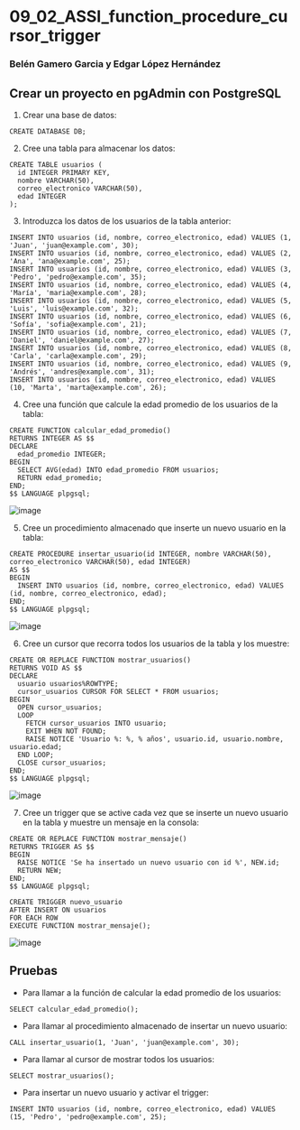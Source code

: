 # 09_02_ASSI_function_procedure_cursor_trigger
### Belén Gamero Garcia y Edgar López Hernández

## Crear un proyecto en pgAdmin con PostgreSQL

1. Crear una base de datos:

```
CREATE DATABASE DB;
```

2. Cree una tabla para almacenar los datos:

```
CREATE TABLE usuarios (
  id INTEGER PRIMARY KEY,
  nombre VARCHAR(50),
  correo_electronico VARCHAR(50),
  edad INTEGER
);
```

3. Introduzca los datos de los usuarios de la tabla anterior:

```
INSERT INTO usuarios (id, nombre, correo_electronico, edad) VALUES (1, 'Juan', 'juan@example.com', 30);
INSERT INTO usuarios (id, nombre, correo_electronico, edad) VALUES (2, 'Ana', 'ana@example.com', 25);
INSERT INTO usuarios (id, nombre, correo_electronico, edad) VALUES (3, 'Pedro', 'pedro@example.com', 35);
INSERT INTO usuarios (id, nombre, correo_electronico, edad) VALUES (4, 'María', 'maria@example.com', 28);
INSERT INTO usuarios (id, nombre, correo_electronico, edad) VALUES (5, 'Luis', 'luis@example.com', 32);
INSERT INTO usuarios (id, nombre, correo_electronico, edad) VALUES (6, 'Sofía', 'sofia@example.com', 21);
INSERT INTO usuarios (id, nombre, correo_electronico, edad) VALUES (7, 'Daniel', 'daniel@example.com', 27);
INSERT INTO usuarios (id, nombre, correo_electronico, edad) VALUES (8, 'Carla', 'carla@example.com', 29);
INSERT INTO usuarios (id, nombre, correo_electronico, edad) VALUES (9, 'Andrés', 'andres@example.com', 31);
INSERT INTO usuarios (id, nombre, correo_electronico, edad) VALUES (10, 'Marta', 'marta@example.com', 26);

```

4. Cree una función que calcule la edad promedio de los usuarios de la tabla:
```
CREATE FUNCTION calcular_edad_promedio()
RETURNS INTEGER AS $$
DECLARE
  edad_promedio INTEGER;
BEGIN
  SELECT AVG(edad) INTO edad_promedio FROM usuarios;
  RETURN edad_promedio;
END;
$$ LANGUAGE plpgsql;
```

![image](https://user-images.githubusercontent.com/91567318/234351671-642f4519-6cf4-443d-b325-6dccdcdc4425.png)


5. Cree un procedimiento almacenado que inserte un nuevo usuario en la tabla:

```
CREATE PROCEDURE insertar_usuario(id INTEGER, nombre VARCHAR(50), correo_electronico VARCHAR(50), edad INTEGER)
AS $$
BEGIN
  INSERT INTO usuarios (id, nombre, correo_electronico, edad) VALUES (id, nombre, correo_electronico, edad);
END;
$$ LANGUAGE plpgsql;
```

![image](https://user-images.githubusercontent.com/91567318/234351594-1e569d09-6644-4bcd-bbd9-7a23d2e54aa7.png)


6. Cree un cursor que recorra todos los usuarios de la tabla y los muestre:

```
CREATE OR REPLACE FUNCTION mostrar_usuarios()
RETURNS VOID AS $$
DECLARE
  usuario usuarios%ROWTYPE;
  cursor_usuarios CURSOR FOR SELECT * FROM usuarios;
BEGIN
  OPEN cursor_usuarios;
  LOOP
    FETCH cursor_usuarios INTO usuario;
    EXIT WHEN NOT FOUND;
    RAISE NOTICE 'Usuario %: %, % años', usuario.id, usuario.nombre, usuario.edad;
  END LOOP;
  CLOSE cursor_usuarios;
END;
$$ LANGUAGE plpgsql;
```

![image](https://user-images.githubusercontent.com/91567318/234351782-4dc7e720-476a-44ff-85c6-243d81abd609.png)


7. Cree un trigger que se active cada vez que se inserte un nuevo usuario en la tabla y muestre un mensaje en la consola:

```
CREATE OR REPLACE FUNCTION mostrar_mensaje() 
RETURNS TRIGGER AS $$
BEGIN
  RAISE NOTICE 'Se ha insertado un nuevo usuario con id %', NEW.id;
  RETURN NEW;
END;
$$ LANGUAGE plpgsql;

CREATE TRIGGER nuevo_usuario 
AFTER INSERT ON usuarios 
FOR EACH ROW 
EXECUTE FUNCTION mostrar_mensaje();
```
![image](https://user-images.githubusercontent.com/91567318/234352653-4b91b143-dfc5-473e-adf3-4f9849ed5eec.png)


## Pruebas

- Para llamar a la función de calcular la edad promedio de los usuarios:

```
SELECT calcular_edad_promedio();
```

- Para llamar al procedimiento almacenado de insertar un nuevo usuario:

```
CALL insertar_usuario(1, 'Juan', 'juan@example.com', 30);
```

- Para llamar al cursor de mostrar todos los usuarios:

```
SELECT mostrar_usuarios();
```

- Para insertar un nuevo usuario y activar el trigger:

```
INSERT INTO usuarios (id, nombre, correo_electronico, edad) VALUES (15, 'Pedro', 'pedro@example.com', 25);
```
